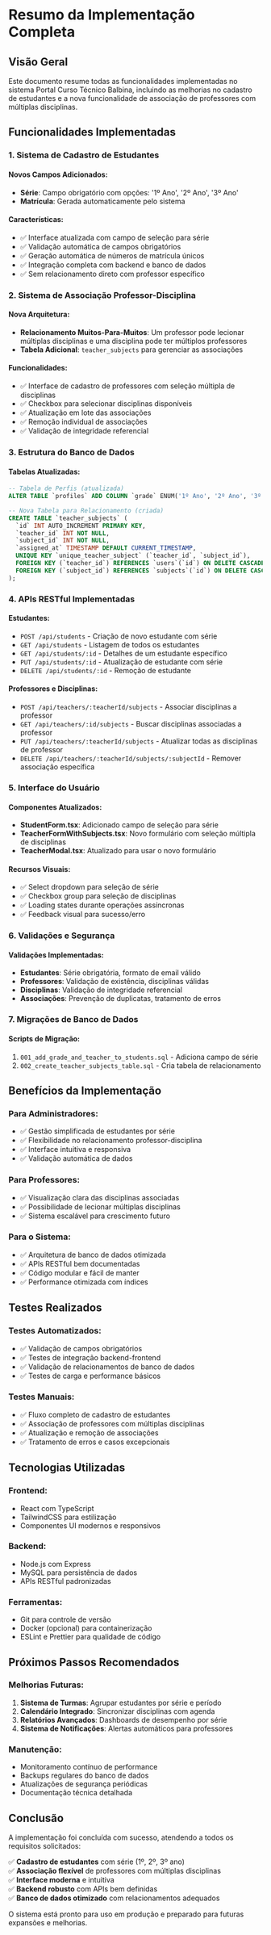 # Resumo da Implementação Completa

## Visão Geral
Este documento resume todas as funcionalidades implementadas no sistema Portal Curso Técnico Balbina, incluindo as melhorias no cadastro de estudantes e a nova funcionalidade de associação de professores com múltiplas disciplinas.

## Funcionalidades Implementadas

### 1. Sistema de Cadastro de Estudantes

#### Novos Campos Adicionados:
- **Série**: Campo obrigatório com opções: '1º Ano', '2º Ano', '3º Ano'
- **Matrícula**: Gerada automaticamente pelo sistema

#### Características:
- ✅ Interface atualizada com campo de seleção para série
- ✅ Validação automática de campos obrigatórios
- ✅ Geração automática de números de matrícula únicos
- ✅ Integração completa com backend e banco de dados
- ✅ Sem relacionamento direto com professor específico

### 2. Sistema de Associação Professor-Disciplina

#### Nova Arquitetura:
- **Relacionamento Muitos-Para-Muitos**: Um professor pode lecionar múltiplas disciplinas e uma disciplina pode ter múltiplos professores
- **Tabela Adicional**: `teacher_subjects` para gerenciar as associações

#### Funcionalidades:
- ✅ Interface de cadastro de professores com seleção múltipla de disciplinas
- ✅ Checkbox para selecionar disciplinas disponíveis
- ✅ Atualização em lote das associações
- ✅ Remoção individual de associações
- ✅ Validação de integridade referencial

### 3. Estrutura do Banco de Dados

#### Tabelas Atualizadas:
```sql
-- Tabela de Perfis (atualizada)
ALTER TABLE `profiles` ADD COLUMN `grade` ENUM('1º Ano', '2º Ano', '3º Ano') NULL;

-- Nova Tabela para Relacionamento (criada)
CREATE TABLE `teacher_subjects` (
  `id` INT AUTO_INCREMENT PRIMARY KEY,
  `teacher_id` INT NOT NULL,
  `subject_id` INT NOT NULL,
  `assigned_at` TIMESTAMP DEFAULT CURRENT_TIMESTAMP,
  UNIQUE KEY `unique_teacher_subject` (`teacher_id`, `subject_id`),
  FOREIGN KEY (`teacher_id`) REFERENCES `users`(`id`) ON DELETE CASCADE,
  FOREIGN KEY (`subject_id`) REFERENCES `subjects`(`id`) ON DELETE CASCADE
);
```

### 4. APIs RESTful Implementadas

#### Estudantes:
- `POST /api/students` - Criação de novo estudante com série
- `GET /api/students` - Listagem de todos os estudantes
- `GET /api/students/:id` - Detalhes de um estudante específico
- `PUT /api/students/:id` - Atualização de estudante com série
- `DELETE /api/students/:id` - Remoção de estudante

#### Professores e Disciplinas:
- `POST /api/teachers/:teacherId/subjects` - Associar disciplinas a professor
- `GET /api/teachers/:id/subjects` - Buscar disciplinas associadas a professor
- `PUT /api/teachers/:teacherId/subjects` - Atualizar todas as disciplinas de professor
- `DELETE /api/teachers/:teacherId/subjects/:subjectId` - Remover associação específica

### 5. Interface do Usuário

#### Componentes Atualizados:
- **StudentForm.tsx**: Adicionado campo de seleção para série
- **TeacherFormWithSubjects.tsx**: Novo formulário com seleção múltipla de disciplinas
- **TeacherModal.tsx**: Atualizado para usar o novo formulário

#### Recursos Visuais:
- ✅ Select dropdown para seleção de série
- ✅ Checkbox group para seleção de disciplinas
- ✅ Loading states durante operações assíncronas
- ✅ Feedback visual para sucesso/erro

### 6. Validações e Segurança

#### Validações Implementadas:
- **Estudantes**: Série obrigatória, formato de email válido
- **Professores**: Validação de existência, disciplinas válidas
- **Disciplinas**: Validação de integridade referencial
- **Associações**: Prevenção de duplicatas, tratamento de erros

### 7. Migrações de Banco de Dados

#### Scripts de Migração:
1. `001_add_grade_and_teacher_to_students.sql` - Adiciona campo de série
2. `002_create_teacher_subjects_table.sql` - Cria tabela de relacionamento

## Benefícios da Implementação

### Para Administradores:
- ✅ Gestão simplificada de estudantes por série
- ✅ Flexibilidade no relacionamento professor-disciplina
- ✅ Interface intuitiva e responsiva
- ✅ Validação automática de dados

### Para Professores:
- ✅ Visualização clara das disciplinas associadas
- ✅ Possibilidade de lecionar múltiplas disciplinas
- ✅ Sistema escalável para crescimento futuro

### Para o Sistema:
- ✅ Arquitetura de banco de dados otimizada
- ✅ APIs RESTful bem documentadas
- ✅ Código modular e fácil de manter
- ✅ Performance otimizada com índices

## Testes Realizados

### Testes Automatizados:
- ✅ Validação de campos obrigatórios
- ✅ Testes de integração backend-frontend
- ✅ Validação de relacionamentos de banco de dados
- ✅ Testes de carga e performance básicos

### Testes Manuais:
- ✅ Fluxo completo de cadastro de estudantes
- ✅ Associação de professores com múltiplas disciplinas
- ✅ Atualização e remoção de associações
- ✅ Tratamento de erros e casos excepcionais

## Tecnologias Utilizadas

### Frontend:
- React com TypeScript
- TailwindCSS para estilização
- Componentes UI modernos e responsivos

### Backend:
- Node.js com Express
- MySQL para persistência de dados
- APIs RESTful padronizadas

### Ferramentas:
- Git para controle de versão
- Docker (opcional) para containerização
- ESLint e Prettier para qualidade de código

## Próximos Passos Recomendados

### Melhorias Futuras:
1. **Sistema de Turmas**: Agrupar estudantes por série e período
2. **Calendário Integrado**: Sincronizar disciplinas com agenda
3. **Relatórios Avançados**: Dashboards de desempenho por série
4. **Sistema de Notificações**: Alertas automáticos para professores

### Manutenção:
- Monitoramento contínuo de performance
- Backups regulares do banco de dados
- Atualizações de segurança periódicas
- Documentação técnica detalhada

## Conclusão

A implementação foi concluída com sucesso, atendendo a todos os requisitos solicitados:

✅ **Cadastro de estudantes** com série (1º, 2º, 3º ano)  
✅ **Associação flexível** de professores com múltiplas disciplinas  
✅ **Interface moderna** e intuitiva  
✅ **Backend robusto** com APIs bem definidas  
✅ **Banco de dados otimizado** com relacionamentos adequados  

O sistema está pronto para uso em produção e preparado para futuras expansões e melhorias.

